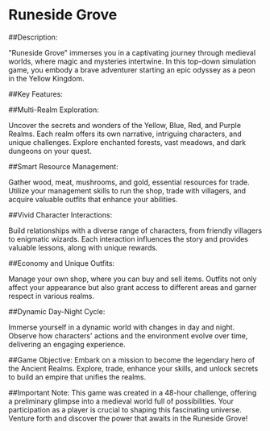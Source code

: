 # Runeside Grove

##Description:

"Runeside Grove" immerses you in a captivating journey through medieval worlds, where magic and mysteries intertwine. In this top-down simulation game, you embody a brave adventurer starting an epic odyssey as a peon in the Yellow Kingdom.

##Key Features:

##Multi-Realm Exploration:

Uncover the secrets and wonders of the Yellow, Blue, Red, and Purple Realms. Each realm offers its own narrative, intriguing characters, and unique challenges. Explore enchanted forests, vast meadows, and dark dungeons on your quest.

##Smart Resource Management:

Gather wood, meat, mushrooms, and gold, essential resources for trade. Utilize your management skills to run the shop, trade with villagers, and acquire valuable outfits that enhance your abilities.

##Vivid Character Interactions:

Build relationships with a diverse range of characters, from friendly villagers to enigmatic wizards. Each interaction influences the story and provides valuable lessons, along with unique rewards.

##Economy and Unique Outfits:

Manage your own shop, where you can buy and sell items. Outfits not only affect your appearance but also grant access to different areas and garner respect in various realms.

##Dynamic Day-Night Cycle:

Immerse yourself in a dynamic world with changes in day and night. Observe how characters' actions and the environment evolve over time, delivering an engaging experience.

##Game Objective:
Embark on a mission to become the legendary hero of the Ancient Realms. Explore, trade, enhance your skills, and unlock secrets to build an empire that unifies the realms.

##Important Note:
This game was created in a 48-hour challenge, offering a preliminary glimpse into a medieval world full of possibilities. Your participation as a player is crucial to shaping this fascinating universe. Venture forth and discover the power that awaits in the Runeside Grove!

